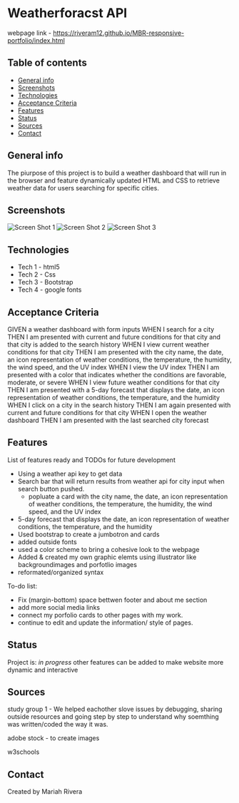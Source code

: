 # Weatherforacst API

webpage link - https://riveram12.github.io/MBR-responsive-portfolio/index.html

## Table of contents

- [General info](#general-info)
- [Screenshots](#screenshots)
- [Technologies](#technologies)
- [Acceptance Criteria](#acceptance-criteria)
- [Features](#features)
- [Status](#status)
- [Sources](#sources)
- [Contact](#contact)

## General info

The piurpose of this project is to build a weather dashboard that will run in the browser and feature dynamically updated HTML and CSS to retrieve weather data for users searching for specific cities.

## Screenshots

![Screen Shot 1](assets/images/screenshot1.png)
![Screen Shot 2](assets/images/screenshot2.png)
![Screen Shot 3](assets/images/screenshot3.png)

## Technologies

- Tech 1 - html5
- Tech 2 - Css
- Tech 3 - Bootstrap
- Tech 4 - google fonts

## Acceptance Criteria

GIVEN a weather dashboard with form inputs
WHEN I search for a city
THEN I am presented with current and future conditions for that city and that city is added to the search history
WHEN I view current weather conditions for that city
THEN I am presented with the city name, the date, an icon representation of weather conditions, the temperature, the humidity, the wind speed, and the UV index
WHEN I view the UV index
THEN I am presented with a color that indicates whether the conditions are favorable, moderate, or severe
WHEN I view future weather conditions for that city
THEN I am presented with a 5-day forecast that displays the date, an icon representation of weather conditions, the temperature, and the humidity
WHEN I click on a city in the search history
THEN I am again presented with current and future conditions for that city
WHEN I open the weather dashboard
THEN I am presented with the last searched city forecast

## Features

List of features ready and TODOs for future development

- Using a weather api key to get data
- Search bar that will return results from weather api for city input when search button pushed.
  - popluate a card with the city name, the date, an icon representation of weather conditions, the temperature, the humidity, the wind speed, and the UV index
- 5-day forecast that displays the date, an icon representation of weather conditions, the temperature, and the humidity
- Used bootstrap to create a jumbotron and cards
- added outside fonts
- used a color scheme to bring a cohesive look to the webpage
- Added & created my own graphic elemts using illustrator like backgroundimages and porfotlio images
- reformated/organized syntax

To-do list:

- Fix (margin-bottom) space bettwen footer and about me section
- add more social media links
- connect my porfolio cards to other pages with my work.
- continue to edit and update the information/ style of pages.

## Status

Project is: _in progress_ other features can be added to make website more dynamic and interactive

## Sources

study group 1 - We helped eachother slove issues by debugging, sharing outside resources and going step by step to understand why soemthing was written/coded the way it was.

adobe stock - to create images

w3schools

## Contact

Created by Mariah Rivera
